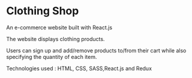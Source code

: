 # Clothing Shop

An e-commerce website built with React.js

The website displays clothing products.

Users can sign up and add/remove products to/from their cart while also specifying the quantity of each item.

Technologies used : HTML, CSS, SASS,React.js and Redux
